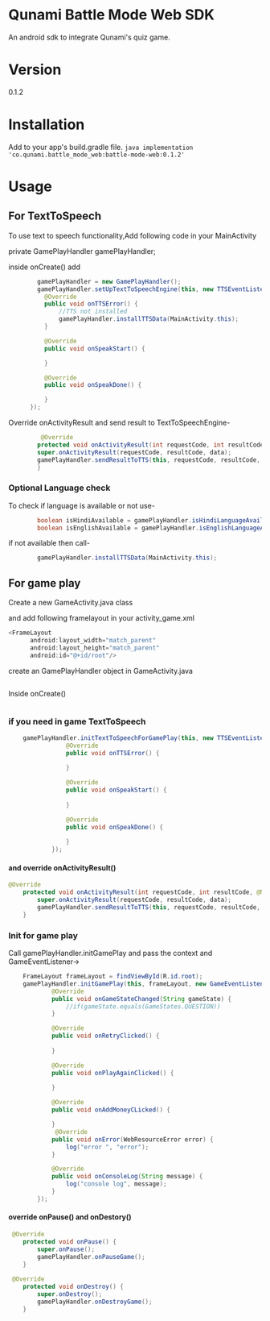 # Qunami Battle Mode Web SDK
An android sdk to integrate Qunami's quiz game.

# Version

0.1.2

# Installation
Add to your app's build.gradle file.
    ````java implementation 'co.qunami.battle_mode_web:battle-mode-web:0.1.2'````

# Usage

## For TextToSpeech
To use text to speech functionality,Add following code in your MainActivity

private GamePlayHandler gamePlayHandler;

inside onCreate() add
  ````java
          gamePlayHandler = new GamePlayHandler();
          gamePlayHandler.setUpTextToSpeechEngine(this, new TTSEventListener() {
            @Override
            public void onTTSError() {
                //TTS not installed
                gamePlayHandler.installTTSData(MainActivity.this);
            }

            @Override
            public void onSpeakStart() {

            }

            @Override
            public void onSpeakDone() {

            }
        });
  ````
Override onActivityResult and send result to TextToSpeechEngine-
````java
         @Override
        protected void onActivityResult(int requestCode, int resultCode, @Nullable Intent data) {
        super.onActivityResult(requestCode, resultCode, data);
        gamePlayHandler.sendResultToTTS(this, requestCode, resultCode, data);
        }
````

### Optional Language check
To check if language is available or not use-
````java
        boolean isHindiAvailable = gamePlayHandler.isHindiLanguageAvailableInTTS();
        boolean isEnglishAvailable = gamePlayHandler.isEnglishLanguageAvailableInTTS();
````

if not available then call-
````java
        gamePlayHandler.installTTSData(MainActivity.this);

````
## For game play
Create a new GameActivity.java class

and add following framelayout in your activity_game.xml
````java
<FrameLayout
      android:layout_width="match_parent"
      android:layout_height="match_parent"
      android:id="@+id/root"/>
````
create an GamePlayHandler object in GameActivity.java
```java private GamePlayHandler gamePlayHandler;
````
Inside onCreate()
````java gamePlayHandler = new GamePlayHandler();
````

### if you need in game TextToSpeech
````java
    gamePlayHandler.initTextToSpeechForGamePlay(this, new TTSEventListener() {
                @Override
                public void onTTSError() {
                   
                }

                @Override
                public void onSpeakStart() {
                    
                }

                @Override
                public void onSpeakDone() {
                    
                }
            });
````
#### and override onActivityResult()
````java
@Override
    protected void onActivityResult(int requestCode, int resultCode, @Nullable Intent data) {
        super.onActivityResult(requestCode, resultCode, data);
        gamePlayHandler.sendResultToTTS(this, requestCode, resultCode, data);
    }
````

### Init for game play
Call gamePlayHandler.initGamePlay and pass the context and GameEventListener->
````java
    FrameLayout frameLayout = findViewById(R.id.root);
    gamePlayHandler.initGamePlay(this, frameLayout, new GameEventListener() {
            @Override
            public void onGameStateChanged(String gameState) {
                //if(gameState.equals(GameStates.QUESTION))
            }

            @Override
            public void onRetryClicked() {
                
            }

            @Override
            public void onPlayAgainClicked() {
                    
            }

            @Override
            public void onAddMoneyCLicked() {

            }
             @Override
            public void onError(WebResourceError error) {
                log("error ", "error");
            }

            @Override
            public void onConsoleLog(String message) {
                log("console log", message);
            }
        });
````
#### override onPause() and onDestory()

````java
 @Override
    protected void onPause() {
        super.onPause();
        gamePlayHandler.onPauseGame();
    }
    
 @Override
    protected void onDestroy() {
        super.onDestroy();
        gamePlayHandler.onDestroyGame();
    }
````
